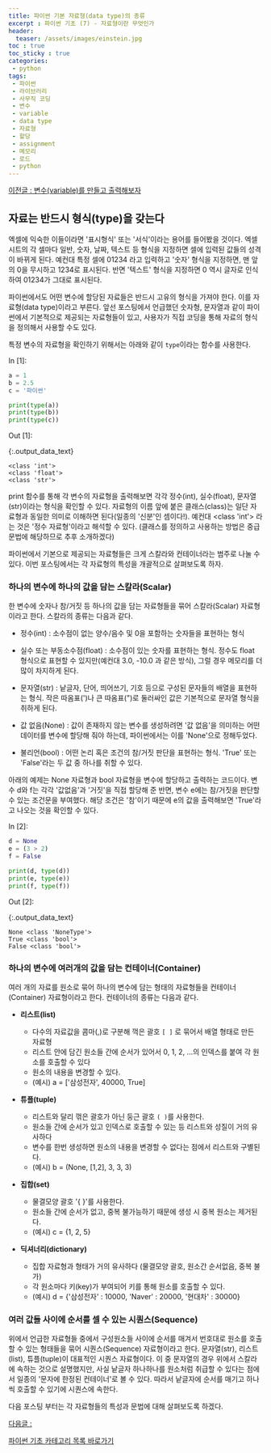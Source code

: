 ```yaml
---
title: 파이썬 기본 자료형(data type)의 종류
excerpt : 파이썬 기초 (7) - 자료형이란 무엇인가
header:
  teaser: /assets/images/einstein.jpg
toc : true
toc_sticky : true
categories: 
 - python
tags:
 - 파이썬
 - 라이브러리
 - 사무직 코딩
 - 변수
 - variable
 - data type
 - 자료형
 - 할당
 - assignment
 - 메모리
 - 로드
 - python
---
```

[이전글 : 변수(variable)를 만들고 출력해보자](/python/python6/)

## 자료는 반드시 형식(type)을 갖는다

엑셀에 익숙한 이들이라면 '표시형식' 또는 '서식'이라는 용어를 들어봤을 것이다. 엑셀 시트의 각
셀마다 일반, 숫자, 날짜, 텍스트 등 형식을 지정하면 셀에 입력된 값들의 성격이 바뀌게 된다. 예컨대
특정 셀에 01234 라고 입력하고 '숫자' 형식을 지정하면, 맨 앞의 0을 무시하고 1234로 표시된다. 반면
'텍스트' 형식을 지정하면 0 역시 글자로 인식하여 01234가 그대로 표시된다.

파이썬에서도 어떤 변수에 할당된 자료들은 반드시 고유의 형식을 가져야 한다. 이를 자료형(data type)이라고 
부른다. 앞선 포스팅에서 언급했던 숫자형, 문자열과 같이 파이썬에서 기본적으로 제공되는 자료형들이 있고,
사용자가 직접 코딩을 통해 자료의 형식을 정의해서 사용할 수도 있다. 

특정 변수의 자료형을 확인하기 위해서는 아래와 같이 `type`이라는 함수를 사용한다.

<div class="prompt input_prompt">
In&nbsp;[1]:
</div>

```python
a = 1
b = 2.5
c = '파이썬'

print(type(a))
print(type(b))
print(type(c))
```
<div class="prompt output_prompt">
Out&nbsp;[1]:
</div>

{:.output_data_text}
```
<class 'int'>
<class 'float'>
<class 'str'> 
```

print 함수를 통해 각 변수의 자료형을 출력해보면 각각 정수(int), 실수(float), 문자열(str)이라는
형식을 확인할 수 있다. 자료형의 이름 앞에 붙은 클래스(class)는 일단 자료형과 동일한 의미로 
이해하면 된다(일종의 '신분'인 셈이다!). 예컨대 <class 'int'> 라는 것은 '정수 자료형'이라고 해석할 수 있다. (클래스를 정의하고 사용하는 방법은 중급 문법에 해당하므로 추후 소개하겠다)

파이썬에서 기본으로 제공되는 자료형들은 크게 스칼라와 컨테이너라는 범주로 나눌 수 있다. 이번 포스팅에서는
각 자료형의 특성을 개괄적으로 살펴보도록 하자.

### 하나의 변수에 하나의 값을 담는 스칼라(Scalar)


한 변수에 숫자나 참/거짓 등 하나의 값을 담는 자료형들을 묶어 스칼라(Scalar) 자료형이라고 한다. 
스칼라의 종류는 다음과 같다.


* 정수(int) : 소수점이 없는 양수/음수 및 0을 포함하는 숫자들을 표현하는 형식


* 실수 또는 부동소수점(float) : 소수점이 있는 숫자를 표현하는 형식. 정수도 float 형식으로 표현할 
수 있지만(예컨대 3.0, -10.0 과 같은 방식), 그럴 경우 메모리를 더 많이 차지하게 된다.
  

* 문자열(str) : 낱글자, 단어, 띄어쓰기, 기호 등으로 구성된 문자들의 배열을 표현하는 형식. 
  작은 따옴표(')나 큰 따옴표(")로 둘러싸인 값은 기본적으로 문자열 형식을 취하게 된다.


* 값 없음(None) : 값이 존재하지 않는 변수를 생성하려면 '값 없음'을 의미하는 어떤 데이터를 변수에 할당해 
줘야 하는데, 파이썬에서는 이를 'None'으로 정해두었다. 


* 불리언(bool) : 어떤 논리 혹은 조건의 참/거짓 판단을 표현하는 형식. 'True' 또는 'False'라는 두 값 중 하나를 취할 수 있다. 


아래의 예제는 None 자료형과 bool 자료형을 변수에 할당하고 출력하는 코드이다. 변수 d와 f는 각각 '값없음'과 '거짓'을 직접
할당해 준 반면, 변수 e에는 참/거짓을 판단할 수 있는 조건문을 부여했다. 해당 조건은 '참'이기 때문에
e의 값을 출력해보면 'True'라고 나오는 것을 확인할 수 있다.

<div class="prompt input_prompt">
In&nbsp;[2]:
</div>

```python
d = None
e = (3 > 2)
f = False

print(d, type(d))
print(e, type(e))
print(f, type(f))
```
<div class="prompt output_prompt">
Out&nbsp;[2]:
</div>

{:.output_data_text}
```
None <class 'NoneType'>
True <class 'bool'>
False <class 'bool'>
```


### 하나의 변수에 여러개의 값을 담는 컨테이너(Container)

여러 개의 자료를 원소로 묶어 하나의 변수에 담는 형태의 자료형들을 컨테이너(Container) 
자료형이라고 한다. 컨테이너의 종류는 다음과 같다.

* __리스트(list)__
  * 다수의 자료값을 콤마(,)로 구분해 꺽은 괄호 `[ ]` 로 묶어서 배열 형태로 만든 자료형
  * 리스트 안에 담긴 원소들 간에 순서가 있어서 0, 1, 2, ...의 인덱스를 붙여 각 원소를 호출할 수 있다 
  * 원소의 내용을 변경할 수 있다.
  * (예시)  a = ['삼성전자', 40000, True]


* __튜플(tuple)__
  * 리스트와 달리 꺾은 괄호가 아닌 둥근 괄호 `( )`를 사용한다.
  * 원소들 간에 순서가 있고 인덱스로 호출할 수 있는 등 리스트와 성질이 거의 유사하다
  * 변수를 한번 생성하면 원소의 내용을 변경할 수 없다는 점에서 리스트와 구별된다.
  * (예시)  b = (None, [1,2], 3, 3, 3)


* __집합(set)__
  * 물결모양 괄호 '{ }'를 사용한다. 
  * 원소들 간에 순서가 없고, 중복 불가능하기 때문에 생성 시 중복 원소는 제거된다.
  * (예시) c =  {1, 2, 5}

  
* __딕셔너리(dictionary)__
  * 집합 자료형과 형태가 거의 유사하다 (물결모양 괄호, 원소간 순서없음, 중복 불가)
  * 각 원소마다 키(key)가 부여되어 키를 통해 원소를 호출할 수 있다.
  * (예시) d = {'삼성전자' : 10000, 'Naver' : 20000, '현대차' : 30000}


### 여러 값들 사이에 순서를 셀 수 있는 시퀀스(Sequence) 

위에서 언급한 자료형들 중에서 구성원소들 사이에 순서를 매겨서 번호대로 원소를 호출할 수 있는
형태들을 묶어 시퀀스(Sequence) 자료형이라고 한다. 문자열(str), 리스트(list), 튜플(tuple)이 
대표적인 시퀀스 자료형이다. 이 중 문자열의 경우 위에서 스칼라에 속하는 것으로 설명했지만, 사실
낱글자 하나하나를 원소처럼 취급할 수 있다는 점에서 일종의 '문자에 한정된 컨테이너'로 볼 수 있다.
따라서 낱글자에 순서를 매기고 하나씩 호출할 수 있기에 시퀀스에 속한다.

다음 포스팅 부터는 각 자료형들의 특성과 문법에 대해 살펴보도록 하겠다.


[다음글 : ](/python/python8/)

[파이썬 기초 카테고리 목록 바로가기](/python)   